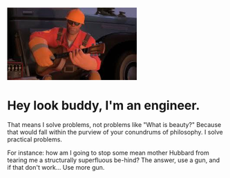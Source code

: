![Hey buddy, I'm an engineer.](./engineer.jpeg)
# Hey look buddy, I'm an engineer.
That means I solve problems, not problems like "What is beauty?" Because that would fall within the purview of your conundrums of philosophy. I solve practical problems.

For instance: how am I going to stop some mean mother Hubbard from tearing me a structurally superfluous be-hind? The answer, use a gun, and if that don't work... Use more gun.
